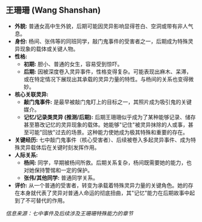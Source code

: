 ## 王珊珊 (Wang Shanshan)

*   **外貌:** 普通女高中生外貌，后期可能因灵异影响显得苍白、空洞或带有非人气息。
*   **身份:** 杨间、张伟等的同班同学，敲门鬼事件的受害者之一，后期成为特殊灵异现象的载体或关键人物。
*   **性格:** 
    *   **初期:** 胆小、普通的女生，容易受到惊吓。
    *   **后期:** 因被深度卷入灵异事件，性格变得复杂。可能表现出麻木、呆滞，或在特定情况下展现出其承载的灵异力量的特性。与杨间的关系也变得微妙。
*   **核心关联灵异:**
    *   **敲门鬼事件:** 是最早被敲门鬼盯上的目标之一，其照片成为吸引鬼的关键媒介。
    *   **记忆/记录类灵异 (推测/后期):** 后期王珊珊似乎成为了某种能够记录、储存甚至篡改记忆的灵异现象的载体。她能够"记住"被灵异抹除的人或事，甚至可能"回放"过去的场景。这种能力使她成为极其特殊和重要的存在。
*   **关键经历:** 七中敲门鬼事件（核心受害者）、后续被卷入多起灵异事件、成为特殊灵异载体后在关键时刻发挥作用。
*   **人际关系:**
    *   **杨间:** 同学，早期被杨间所救。后期关系复杂，杨间既需要她的能力，也对她保持警惕和一定的保护。
    *   **张伟/其他同学:** 普通同学关系。
*   **评价:** 从一个普通的受害者，转变为承载着特殊灵异力量的关键角色。她的存在本身就代表了灵异对普通人命运的彻底扭曲，其"记忆"能力在后期故事中起到了不可替代的作用。

*信息来源：七中事件及后续涉及王珊珊特殊能力的章节* 